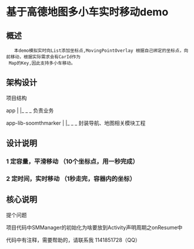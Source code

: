 # 基于高德地图多小车实时移动demo

## 概述

       本demo模拟实时向List添加坐标点,MovingPointOverlay 根据自己绑定的坐标点，向前移动，根据实际需求会有CarId作为
     Map的Key,因此支持多小车移动。

## 架构设计

   项目结构

   app
     |
     |_ _ _ 负责业务

   app-lib-soomthmarker
     |
     |_ _ _ 封装导航、地图相关模块工程


## 设计说明

   ### 1 定容量，平滑移动 （10个坐标点，用一秒完成）


   ### 2 定时间，实时移动 （1秒走完，容器内的坐标）


## 核心说明

   提个问题

   项目代码中SMManager的初始化为啥要放到Activity声明周期之onResume中

   代码中有注释，需要帮助的，请联系我  1141851728（QQ）

```

    
    
    
    
